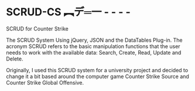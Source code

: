 # SCRUD-CS ︻デ═一 - - - -
SCRUD for Counter Strike

The SCRUD System Using jQuery, JSON and the DataTables Plug-in. The acronym SCRUD refers to the basic manipulation functions that the user needs to work with the available data: Search, Create, Read, Update and Delete.

Originally, I used this SCRUD system for a university project and decided to change it a bit based around the computer game Counter Strike Source and Counter Strike Global Offensive.
